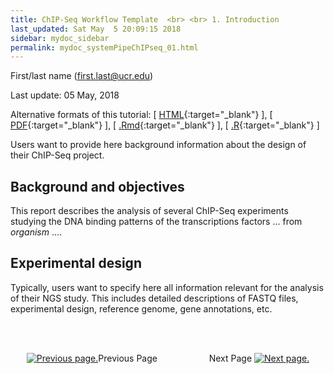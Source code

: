 ```yaml
---
title: ChIP-Seq Workflow Template  <br> <br> 1. Introduction
last_updated: Sat May  5 20:09:15 2018
sidebar: mydoc_sidebar
permalink: mydoc_systemPipeChIPseq_01.html
---
```

First/last name (first.last@ucr.edu)

Last update: 05 May, 2018 

Alternative formats of this tutorial:
[ [HTML](http://girke.bioinformatics.ucr.edu/GEN242/pages/mydoc/systemPipeChIPseq.html){:target="_blank"} ],
[ [PDF](http://girke.bioinformatics.ucr.edu/GEN242/pages/mydoc/systemPipeChIPseq.pdf){:target="_blank"} ],
[ [.Rmd](https://raw.githubusercontent.com/tgirke/GEN242/gh-pages/_vignettes/12_ChIPseqWorkflow/systemPipeChIPseq.Rmd){:target="_blank"} ],
[ [.R](https://raw.githubusercontent.com/tgirke/GEN242/gh-pages/_vignettes/12_ChIPseqWorkflow/systemPipeChIPseq.R){:target="_blank"} ]


Users want to provide here background information about the design of their ChIP-Seq project.

## Background and objectives

This report describes the analysis of several ChIP-Seq experiments
studying the DNA binding patterns of the transcriptions factors ... from
*organism* ....

## Experimental design

Typically, users want to specify here all information relevant for the
analysis of their NGS study. This includes detailed descriptions of
FASTQ files, experimental design, reference genome, gene annotations,
etc.

<br><br><center><a href="mydoc_systemPipeChIPseq_01.html"><img src="images/left_arrow.png" alt="Previous page."></a>Previous Page &nbsp; &nbsp; &nbsp; &nbsp; &nbsp; &nbsp; &nbsp; &nbsp; &nbsp; &nbsp; Next Page
<a href="mydoc_systemPipeChIPseq_02.html"><img src="images/right_arrow.png" alt="Next page."></a></center>
